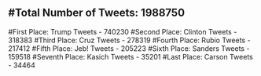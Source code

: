 #Total Number of Tweets: 1988750 
---
#First Place: Trump Tweets - 740230
#Second Place: Clinton Tweets - 318383
#Third Place: Cruz Tweets - 278319
#Fourth Place: Rubio Tweets - 217412
#Fifth Place: Jeb! Tweets - 205223
#Sixth Place: Sanders Tweets - 159518
#Seventh Place: Kasich Tweets - 35201
#Last Place: Carson Tweets - 34464
